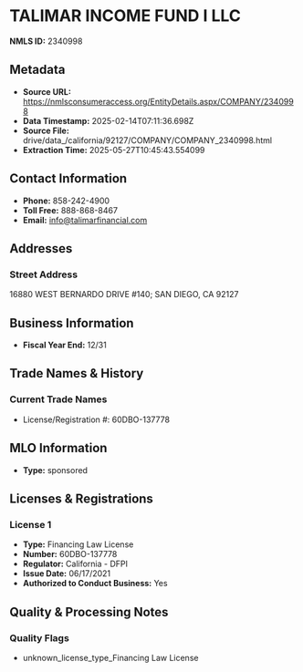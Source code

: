 # TALIMAR INCOME FUND I LLC

**NMLS ID:** 2340998

## Metadata
- **Source URL:** https://nmlsconsumeraccess.org/EntityDetails.aspx/COMPANY/2340998
- **Data Timestamp:** 2025-02-14T07:11:36.698Z
- **Source File:** drive/data_/california/92127/COMPANY/COMPANY_2340998.html
- **Extraction Time:** 2025-05-27T10:45:43.554099

## Contact Information
- **Phone:** 858-242-4900
- **Toll Free:** 888-868-8467
- **Email:** info@talimarfinancial.com

## Addresses
### Street Address
16880 WEST BERNARDO DRIVE #140; SAN DIEGO, CA 92127

## Business Information
- **Fiscal Year End:** 12/31

## Trade Names & History
### Current Trade Names
- License/Registration #: 60DBO-137778

## MLO Information
- **Type:** sponsored

## Licenses & Registrations

### License 1
- **Type:** Financing Law License
- **Number:** 60DBO-137778
- **Regulator:** California - DFPI
- **Issue Date:** 06/17/2021
- **Authorized to Conduct Business:** Yes

## Quality & Processing Notes
### Quality Flags
- unknown_license_type_Financing Law License
